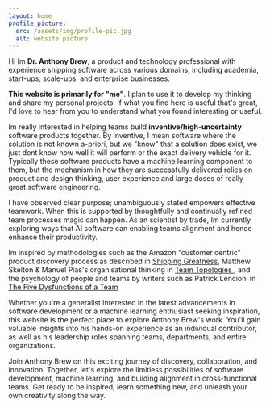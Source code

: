 ```yaml
---
layout: home
profile_picture:
  src: /assets/img/profile-pic.jpg
  alt: website picture
---
```


<p>

Hi Im <b>Dr. Anthony Brew</b>, a product and technology professional with experience shipping software across various domains, including academia, start-ups, scale-ups, and enterprise businesses. 

</p>
<p>

<b>This website is primarily for "me"</b>. I plan to use it to develop my thinking and share my personal projects. If what you find here is useful that's great, I'd love to hear from you to understand what you found interesting or useful. 

</p>
<p>

Im really interested in helping teams build <b>inventive/high-uncertainty</b> software products together. By inventive, I mean software where the solution is not known a-priori, but we "know" that a solution does exist, we just dont know how well it will perform or the exact delivery vehicle for it. Typically these software products have a machine learning component to them, but the mechanism in how they are successfully delivered relies on product and design thinking, user experience and large doses of really great software engineering.  

</p>
<p>

I have observed clear purpose; unambiguously stated empowers effective teamwork. When this is supported by thoughtfully and continually refined team processes magic can happen. As an scientist by trade, Im currently exploring ways that AI software can enabling teams alignment and hence enhance their productivity.

</p>
<p>

Im inspired by methodologies such as the Amazon "customer centric" product discovery process as described in <a href="https://amzn.to/3Na7Sh6">Shipping Greatness</a>, Matthew Skelton & Manuel Pias's organisational thinking in <a href="https://amzn.to/3Nam0XO"> Team Topologies </a>, and the psychology of people and teams by writers such as Patrick Lencioni in <a href="https://amzn.to/43Ccz8X">The Five Dysfunctions of a Team </a> 

</p>
<p>

Whether you're a generalist interested in the latest advancements in software development or a machine learning enthusiast seeking inspiration, this website is the perfect place to explore Anthony Brew's work. You'll gain valuable insights into his hands-on experience as an individual contributor, as well as his leadership roles spanning teams, departments, and entire organizations.

</p>
<p>

Join Anthony Brew on this exciting journey of discovery, collaboration, and innovation. Together, let's explore the limitless possibilities of software development, machine learning, and building alignment in cross-functional teams. Get ready to be inspired, learn something new, and unleash your own creativity along the way.
</p>
